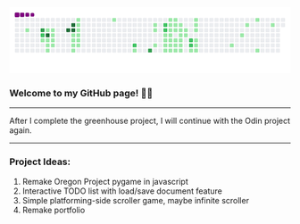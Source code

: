 ![snake gif](https://github.com/mattrich98/mattrich98/blob/output/github-contribution-grid-snake.gif)
### Welcome to my GitHub page! 👋😎
<hr>
After I complete the greenhouse project, I will continue with the Odin project again. 
<hr>
<h3>Project Ideas:</h3>
<ol>
  <li>Remake Oregon Project pygame in javascript</li>
  <li>Interactive TODO list with load/save document feature</li>
  <li>Simple platforming-side scroller game, maybe infinite scroller</li>
  <li>Remake portfolio</li>
</ol>
